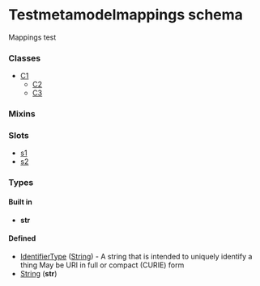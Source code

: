 
# Testmetamodelmappings schema


Mappings test


### Classes

 * [C1](C1.md)
    * [C2](C2.md)
    * [C3](C3.md)

### Mixins


### Slots

 * [s1](s1.md)
 * [s2](s2.md)

### Types


#### Built in

 * **str**

#### Defined

 * [IdentifierType](types/IdentifierType.md)  ([String](types/String.md))  - A string that is intended to uniquely identify a thing May be URI in full or compact (CURIE) form
 * [String](types/String.md)  (**str**) 
